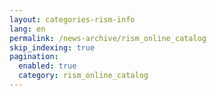 ```yaml
---
layout: categories-rism-info
lang: en
permalink: /news-archive/rism_online_catalog
skip_indexing: true
pagination: 
  enabled: true
  category: rism_online_catalog
---
```

